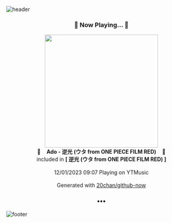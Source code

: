 ![header](https://capsule-render.vercel.app/api?type=wave&height=170&section=header&fontColor=090707&fontAlignX=45&fontAlignY=65&fontSize=100)

<h3 align="center">🎵 Now Playing... 🎵</h3>
<p align="center">
  <a href="https://music.youtube.com/watch?v=vHfAjfKVMew">
    <img width="300" src="https://lh3.googleusercontent.com/RSbGntYDLWHM9bT2pMuMhcYXoEkHr-WAYX2r6I0_ChgEvjUdb8XDXNT2qk_JLtG3aI61nx49UsGv1Ys">
  </a>
  <br>
  🎵&nbsp&nbsp&nbsp <b>Ado - 逆光 (ウタ from ONE PIECE FILM RED)</b> &nbsp&nbsp&nbsp🎵
  <br>
  included in <b>[ 逆光 (ウタ from ONE PIECE FILM RED) ]</b>
  
  <br />
  <br />
  12/01/2023 09:07 Playing on YTMusic
  <br />
  <br />
  Generated with <a href="https://github.com/20chan/github-now">20chan/github-now</a>
</p>

<h3 align="center">•••</h3>

![footer](https://capsule-render.vercel.app/api?type=wave&height=150&section=footer)
